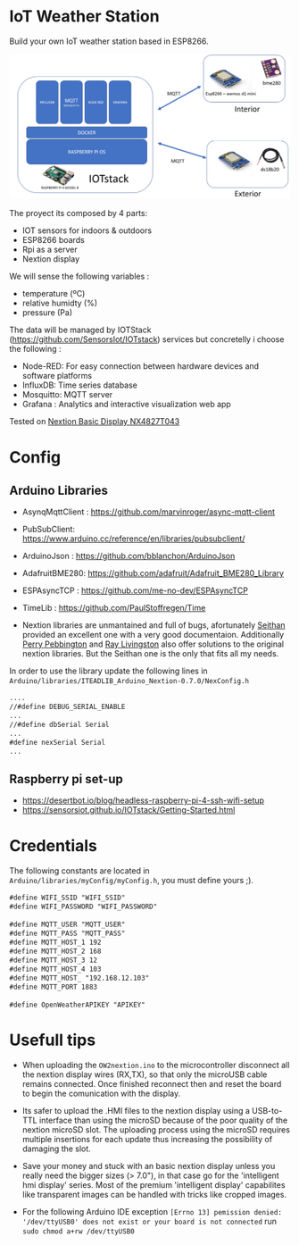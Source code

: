 # IoT Weather Station

Build your own IoT weather station based in ESP8266. 

![nextionDebugg](https://github.com/VicenteYago/AdvancedWeatherStation/blob/main/img/architecture.PNG)

The proyect its composed by 4 parts: 
* IOT sensors for indoors & outdoors
* ESP8266 boards
* Rpi as a server
* Nextion display

We will sense the following variables :

- temperature (ºC)
- relative humidty (%)
- pressure (Pa)

The data will be managed by IOTStack (https://github.com/SensorsIot/IOTstack) 
 services but concretelly i choose the following : 
 
 * Node-RED: For easy connection between hardware devices and software platforms
 * InfluxDB: Time series database
 * Mosquitto: MQTT server
 * Grafana : Analytics and interactive visualization web app




Tested on [Nextion Basic Display NX4827T043](https://nextion.tech/datasheets/nx4827t043/)

# Config

## Arduino Libraries

* AsynqMqttClient : https://github.com/marvinroger/async-mqtt-client
* PubSubClient: https://www.arduino.cc/reference/en/libraries/pubsubclient/
* ArduinoJson : https://github.com/bblanchon/ArduinoJson
* AdafruitBME280: https://github.com/adafruit/Adafruit_BME280_Library
* ESPAsyncTCP : https://github.com/me-no-dev/ESPAsyncTCP
* TimeLib : https://github.com/PaulStoffregen/Time

* Nextion libraries are unmantained and full of bugs, afortunately [Seithan](https://github.com/Seithan/EasyNextionLibrary) provided an excellent one with a very good documentaion. Additionally [Perry Pebbington](https://forum.arduino.cc/index.php?topic=604185.msg4100443#msg4100443) and  [Ray Livingston](https://forum.arduino.cc/index.php?topic=620821.0) also offer solutions to the original nextion libraries. But the Seithan one is the only that fits all my needs.


In order to use the library update the following lines in `Arduino/libraries/ITEADLIB_Arduino_Nextion-0.7.0/NexConfig.h`

```{c}
....
//#define DEBUG_SERIAL_ENABLE
...
//#define dbSerial Serial
...
#define nexSerial Serial
...
```

## Raspberry pi set-up
- https://desertbot.io/blog/headless-raspberry-pi-4-ssh-wifi-setup
- https://sensorsiot.github.io/IOTstack/Getting-Started.html

# Credentials

The following constants are located in `Arduino/libraries/myConfig/myConfig.h`, you must define yours ;).

```{C}
#define WIFI_SSID "WIFI_SSID"
#define WIFI_PASSWORD "WIFI_PASSWORD"

#define MQTT_USER "MQTT_USER"
#define MQTT_PASS "MQTT_PASS"
#define MQTT_HOST_1 192
#define MQTT_HOST_2 168
#define MQTT_HOST_3 12
#define MQTT_HOST_4 103
#define MQTT_HOST_ "192.168.12.103"
#define MQTT_PORT 1883

#define OpenWeatherAPIKEY "APIKEY"
```

# Usefull tips 
- When uploading the `OW2nextion.ino` to the microcontroller disconnect all the nextion display wires (RX,TX), so that only  the microUSB cable remains connected. Once finished reconnect then and reset the board to begin the comunication with the  display. 

- Its safer to upload the .HMI files to the nextion display using a USB-to-TTL interface than using the microSD because of the poor quality of the  nextion microSD slot. The uploading process using the microSD requires multiple insertions for each update thus increasing the possibility of damaging the slot. 

- Save your money and stuck with an basic nextion display unless you really need the bigger sizes (> 7.0"), in that case go for the 'intelligent hmi display' series. Most of the premium 'intelligent display' capabilites  like transparent images can be handled with tricks like cropped images.

- For the following Arduino IDE exception `[Errno 13] pemission denied: '/dev/ttyUSB0' does not exist or your board is not connected` run `sudo chmod a+rw /dev/ttyUSB0`




